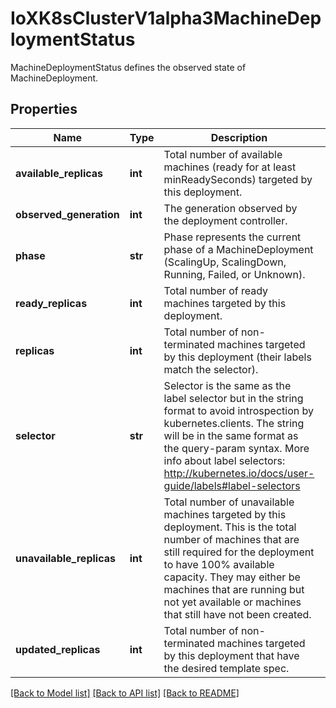 # IoXK8sClusterV1alpha3MachineDeploymentStatus

MachineDeploymentStatus defines the observed state of MachineDeployment.
## Properties
Name | Type | Description | Notes
------------ | ------------- | ------------- | -------------
**available_replicas** | **int** | Total number of available machines (ready for at least minReadySeconds) targeted by this deployment. | [optional] 
**observed_generation** | **int** | The generation observed by the deployment controller. | [optional] 
**phase** | **str** | Phase represents the current phase of a MachineDeployment (ScalingUp, ScalingDown, Running, Failed, or Unknown). | [optional] 
**ready_replicas** | **int** | Total number of ready machines targeted by this deployment. | [optional] 
**replicas** | **int** | Total number of non-terminated machines targeted by this deployment (their labels match the selector). | [optional] 
**selector** | **str** | Selector is the same as the label selector but in the string format to avoid introspection by kubernetes.clients. The string will be in the same format as the query-param syntax. More info about label selectors: http://kubernetes.io/docs/user-guide/labels#label-selectors | [optional] 
**unavailable_replicas** | **int** | Total number of unavailable machines targeted by this deployment. This is the total number of machines that are still required for the deployment to have 100% available capacity. They may either be machines that are running but not yet available or machines that still have not been created. | [optional] 
**updated_replicas** | **int** | Total number of non-terminated machines targeted by this deployment that have the desired template spec. | [optional] 

[[Back to Model list]](../README.md#documentation-for-models) [[Back to API list]](../README.md#documentation-for-api-endpoints) [[Back to README]](../README.md)


